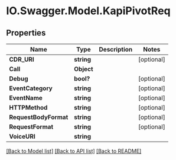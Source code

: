 # IO.Swagger.Model.KapiPivotReq
## Properties

Name | Type | Description | Notes
------------ | ------------- | ------------- | -------------
**CDR_URI** | **string** |  | [optional] 
**Call** | **Object** |  | 
**Debug** | **bool?** |  | [optional] 
**EventCategory** | **string** |  | [optional] 
**EventName** | **string** |  | [optional] 
**HTTPMethod** | **string** |  | [optional] 
**RequestBodyFormat** | **string** |  | [optional] 
**RequestFormat** | **string** |  | [optional] 
**VoiceURI** | **string** |  | 

[[Back to Model list]](../README.md#documentation-for-models) [[Back to API list]](../README.md#documentation-for-api-endpoints) [[Back to README]](../README.md)

